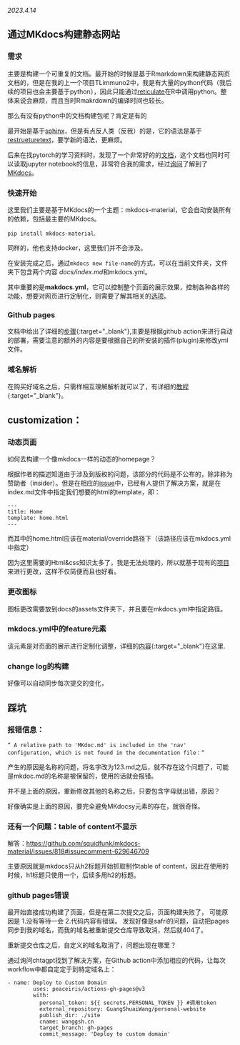 *2023.4.14*

## 通过MKdocs构建静态网站

### 需求
主要是构建一个可重复的文档。最开始的时候是基于Rmarkdown来构建静态网页文档的，但是在我的上一个项目TLimmuno2中，我是有大量的python代码（我后续的项目也会主要基于python），因此只能通过[reticulate](https://rstudio.github.io/reticulate/)在R中调用python。整体来说会麻烦，而且当时Rmakrdown的编译时间也较长。

那么有没有python中的文档构建包呢？肯定是有的

最开始是基于[sphinx](https://www.sphinx-doc.org/en/master/)，但是有点反人类（反我）的是，它的语法是基于[restrueturetext](https://docutils.sourceforge.io/rst.html)，要学新的语法，更麻烦。

后来在找pytorch的学习资料时，发现了一个非常好的的[文档](https://www.learnpytorch.io)，这个文档也同时可以读取jupyter notebook的信息，非常符合我的需求，经过[询问](https://github.com/mrdbourke/pytorch-deep-learning/discussions/395)了解到了[MKdocs](https://squidfunk.github.io/mkdocs-material/)。

### 快速开始

这里我们主要是基于MKdocs的一个主题：mkdocs-material，它会自动安装所有的依赖，包括最主要的MKdocs。

```pip install mkdocs-material```.

同样的，他也支持docker，这里我们并不会涉及。

在安装完成之后，通过```mkdocs new file-name```的方式，可以在当前文件夹，文件夹下包含两个内容 *docs/index.md*和mkdocs.yml。

其中重要的是**makdocs.yml**，它可以控制整个页面的展示效果，控制各种各样的功能，想要对网页进行定制化，则需要了解其相关的[选项](https://squidfunk.github.io/mkdocs-material/customization/)。


### Github pages
文档中给出了详细的[步骤](https://squidfunk.github.io/mkdocs-material/publishing-your-site/){:target="_blank"},主要是根据github action来进行自动的部署，需要注意的额外的内容是要根据自己的所安装的插件(plugin)来修改yml文件。

### 域名解析
在购买好域名之后，只需样相互理解解析就可以了，有详细的[教程](https://www.jianshu.com/p/d92ea8542673){:target="_blank"}。

## customization：

### 动态页面

如何去构建一个像mkdocs一样的动态的homepage？

根据作者的描述知道由于涉及到版权的问题，该部分的代码是不公布的，除非称为赞助者（insider）。但是在相应的[issue](https://github.com/squidfunk/mkdocs-material/issues/1996)中，已经有人提供了解决方案，就是在index.md文件中指定我们想要的html的template，即：

```
---
title: Home
template: home.html
---
```

而其中的home.html应该在material/override路径下（该路径应该在mkdocs.yml中指定）

因为这里需要的Html&css知识太多了，我是无法处理的，所以就基于现有的[项目](https://github.com/binbashar/le-ref-architecture-doc)来进行更改，这样不仅简便而且也好看。


### 更改图标
图标更改需要放到docs的assets文件夹下，并且要在mkdocs.yml中指定路径。

### mkdocs.yml中的feature元素
该元素是对页面的展示进行定制化调整，详细的[内容](https://squidfunk.github.io/mkdocs-material/blog/2021/12/27/the-past-present-and-future/?h=feature#features){:target="_blank"}在这里.

### change log的构建

好像可以自动同步每次提交的变化，

## 踩坑

### 报错信息：
`“ A relative path to 'MKdoc.md' is included in the 'nav' configuration, which is not found in the documentation file：“`

产生的原因是名称的问题，将名字改为123.md之后，就不存在这个问题了，可能是mkdoc.md的名称是被保留的，使用的话就会报错。

并不是上面的原因，重新修改其他的名称之后，只要包含字母就出错，原因？

好像确实是上面的原因，要完全避免MKdocsy元素的存在，就很奇怪。


### 还有一个问题：table of content不显示
解答：https://github.com/squidfunk/mkdocs-material/issues/818#issuecomment-629646709

主要原因就是mkdocs只从h2标题开始抓取制作table of content，因此在使用的时候，h1标题只使用一个，后续多用h2的标题。

### github pages错误
最开始直接成功构建了页面，但是在第二次提交之后，页面构建失败了，
可能原因是
1.没有等待一会
2.代码内容有错误。
发现好像是safri的问题，自动把pages同步到我的域名，而我的域名被重新提交仓库导致取消，然后就404了。

重新提交仓库之后，自定义的域名取消了，问题出现在哪里？

通过询问chtagpt找到了解决方案，在Github action中添加相应的代码，让每次workflow中都自定定于到特定域名上：
```
- name: Deploy to Custom Domain
        uses: peaceiris/actions-gh-pages@v3
        with:
          personal_token: ${{ secrets.PERSONAL_TOKEN }} #调用token
          external_repository: GuangShuaiWang/personal-website
          publish_dir: ./site
          cname: wanggsh.cn
          target_branch: gh-pages
          commit_message: 'Deploy to custom domain'
```

